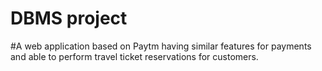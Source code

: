 # DBMS project
#A web application based on Paytm having similar features for payments and able to perform travel ticket reservations for customers.
